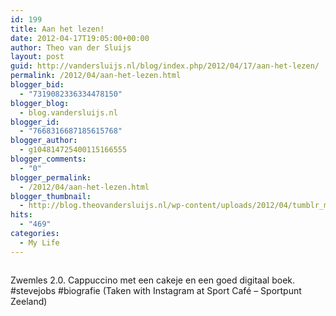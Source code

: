 ```yaml
---
id: 199
title: Aan het lezen!
date: 2012-04-17T19:05:00+00:00
author: Theo van der Sluijs
layout: post
guid: http://vandersluijs.nl/blog/index.php/2012/04/17/aan-het-lezen/
permalink: /2012/04/aan-het-lezen.html
blogger_bid:
  - "7319082336334478150"
blogger_blog:
  - blog.vandersluijs.nl
blogger_id:
  - "7668316687185615768"
blogger_author:
  - g104814725400115166555
blogger_comments:
  - "0"
blogger_permalink:
  - /2012/04/aan-het-lezen.html
blogger_thumbnail:
  - http://blog.theovandersluijs.nl/wp-content/uploads/2012/04/tumblr_m2mspilLIe1rpqrb1o1_1280-300x300.jpg
hits:
  - "469"
categories:
  - My Life
---
```

<div>
  <img alt="" src="https://vandersluijs.resultants-e.nl/2012/04/tumblr_m2mspilLIe1rpqrb1o1_1280-300x300.jpg" />
</div>

Zwemles 2.0. Cappuccino met een cakeje en een goed digitaal boek. #stevejobs #biografie (Taken with Instagram at Sport Café &#8211; Sportpunt Zeeland)
